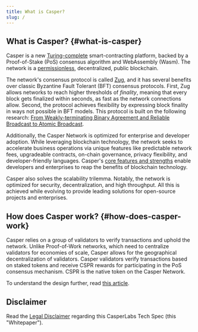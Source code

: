 ```yaml
---
title: What is Casper?
slug: /
---
```


## What is Casper? {#what-is-casper}

Casper is a new [Turing-complete](../concepts/glossary/T.md#turing-complete-blockchain) smart-contracting platform, backed by a Proof-of-Stake (PoS) consensus algorithm and WebAssembly (Wasm). The network is a [permissionless](../concepts/glossary/P.md#permissionless), decentralized, public blockchain.

The network's consensus protocol is called [Zug](./design/zug.md), and it has several benefits over classic Byzantine Fault Tolerant (BFT) consensus protocols. First, Zug allows networks to reach higher thresholds of _finality_, meaning that every block gets finalized within seconds, as fast as the network connections allow. Second, the protocol achieves flexibility by expressing block finality in ways not possible in BFT models. This protocol is built on the following research: [From Weakly-terminating Binary Agreement and Reliable Broadcast to Atomic Broadcast](https://arxiv.org/abs/2205.06314).

Additionally, the Casper Network is optimized for enterprise and developer adoption. While leveraging blockchain technology, the network seeks to accelerate business operations via unique features like predictable network fees, upgradeable contracts, on-chain governance, privacy flexibility, and developer-friendly languages. Casper's [core features and strengths](../resources/build-on-casper.md) enable developers and enterprises to reap the benefits of blockchain technology.

Casper also solves the scalability trilemma. Notably, the network is optimized for security, decentralization, and high throughput. All this is achieved while evolving to provide leading solutions for open-source projects and enterprises.

## How does Casper work? {#how-does-casper-work}

Casper relies on a group of validators to verify transactions and uphold the network. Unlike Proof-of-Work networks, which need to centralize validators for economies of scale, Casper allows for the geographical decentralization of validators. Casper validators verify transactions based on staked tokens and receive CSPR rewards for participating in the PoS consensus mechanism. CSPR is the native token on the Casper Network.

To understand the design further, read [this article](../concepts/design/casper-design.md).

## Disclaimer

Read the [Legal Disclaimer](../disclaimer.md) regarding this CasperLabs Tech Spec (this "Whitepaper"). 
